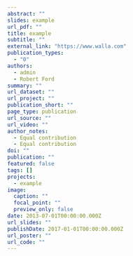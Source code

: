 ```yaml
---
abstract: ""
slides: example
url_pdf: ""
title: example
subtitle: ""
external_link: "https://www.walla.com"
publication_types:
  - "0"
authors:
  - admin
  - Robert Ford
summary: ""
url_dataset: ""
url_project: ""
publication_short: ""
page_type: publication
url_source: ""
url_video: ""
author_notes:
  - Equal contribution
  - Equal contribution
doi: ""
publication: ""
featured: false
tags: []
projects:
  - example
image:
  caption: ""
  focal_point: ""
  preview_only: false
date: 2013-07-01T00:00:00.000Z
url_slides: ""
publishDate: 2017-01-01T00:00:00.000Z
url_poster: ""
url_code: ""
---
```

